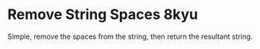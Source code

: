# Remove String Spaces 8kyu

Simple, remove the spaces from the string, then return the resultant string.
